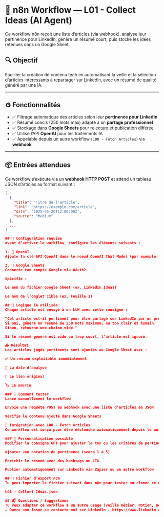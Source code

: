 # 🧠 n8n Workflow — L01 - Collect Ideas (AI Agent)

Ce workflow n8n reçoit une liste d’articles (via webhook), analyse leur pertinence pour LinkedIn, génère un résumé court, puis stocke les idées retenues dans un Google Sheet.

## 🔍 Objectif

Faciliter la création de contenu tech en automatisant la veille et la sélection d’articles intéressants à repartager sur LinkedIn, avec un résumé de qualité généré par une IA.

---

## ⚙️ Fonctionnalités

- ✅ Filtrage automatique des articles selon leur **pertinence pour LinkedIn**
- ✅ Résumé concis (250 mots max) adapté à un **partage professionnel**
- ✅ Stockage dans **Google Sheets** pour relecture et publication différée
- ✅ Utilise l’API **OpenAI** pour les traitements IA
- ✅ Appelable depuis un autre workflow (`L00 - Fetch Articles`) via **webhook**

---

## 📦 Entrées attendues

Ce workflow s’exécute via un **webhook HTTP POST** et attend un tableau JSON d’articles au format suivant :

```json
[
  {
    "title": "Titre de l’article",
    "link": "https://exemple.com/article",
    "date": "2025-05-20T12:00:00Z",
    "source": "Medium"
  },
  ...
]

## 🔧 Configuration requise
Avant d’activer le workflow, configure les éléments suivants :

1. 🔑 OpenAI
Ajoute ta clé API OpenAI dans le noeud OpenAI Chat Model (par exemple: meta-llama/llama-3.1-8b-instruct).

2. 📄 Google Sheets
Connecte ton compte Google via OAuth2.

Spécifie :

Le nom du fichier Google Sheet (ex. LinkedIn Ideas)

Le nom de l’onglet cible (ex. Feuille 1)

## 🧠 Logique IA utilisée
Chaque article est envoyé à un LLM avec cette consigne :

"Cet article est-il pertinent pour être partagé sur LinkedIn par un profil tech senior (Java / DevOps / Agile / Freelance) ?
Si oui, génère un résumé de 250 mots maximum, au ton clair et humain.
Sinon, retourne une chaîne vide."

Si le résumé généré est vide ou trop court, l’article est ignoré.

📤 Résultat
Les articles jugés pertinents sont ajoutés au Google Sheet avec :

✅ Un résumé exploitable immédiatement

📅 La date d’analyse

🔗 Le lien original

🏷️ La source

### 🚀 Comment tester
Lance manuellement le workflow

Envoie une requête POST au webhook avec une liste d’articles en JSON

Vérifie le contenu ajouté dans Google Sheets

📡 Intégration avec L00 - Fetch Articles
Ce workflow est conçu pour être déclenché automatiquement depuis le workflow L00 - Fetch Articles, qui collecte les flux RSS tech.

### 🧱 Personnalisation possible
Modifier la consigne GPT pour ajuster le ton ou les critères de pertinence

Ajouter une notation de pertinence (score 1 à 5)

Enrichir le résumé avec des hashtags ou CTA

Publier automatiquement sur LinkedIn via Zapier ou un autre workflow

## 📁 Fichier d’export n8n
Tu peux importer le fichier suivant dans n8n pour tester ou cloner ce workflow :

L01 - Collect Ideas.json

## 📬 Questions / Suggestions
Tu veux adapter ce workflow à un autre usage (veille métier, Notion, newsletters) ?
→ Ouvre une issue ou contacte-moi sur LinkedIn : https://www.linkedin.com/in/patrickelard/